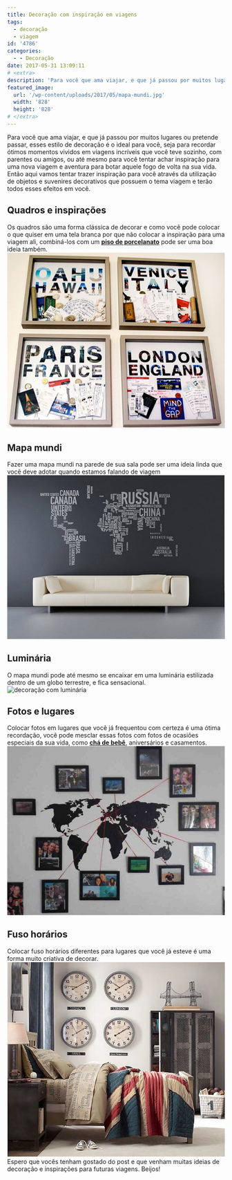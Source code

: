 ```yaml
---
title: Decoração com inspiração em viagens
tags:
  - decoração
  - viagem
id: '4786'
categories:
  - - Decoração
date: 2017-05-31 13:09:11
# <extra>
description: 'Para você que ama viajar, e que já passou por muitos lugares ou pretende passar, esses estilo de decoração é o ideal para você, seja para recordar ótimos momentos vividos em viagens incríveis que você teve sozinho, com parentes ou amigos, ou até mesmo para você tentar achar inspiração para uma nova viagem e aventura para botar aquele fogo de volta na sua vida. Então aqui vamos tentar trazer inspiração para você através da utilização de objetos e suvenires decorativos que possuem o tema viagem e terão todos esses efeitos em você. Quadros e inspirações Os quadros são uma forma clássica de decorar e como você pode colocar o que quiser em uma tela branca por que não colocar a inspiração para uma viagem ali, combiná-los com um piso de porcelanato pode ser uma boa ideia também. Mapa mundi Fazer &hellip;'
featured_image: 
  url: '/wp-content/uploads/2017/05/mapa-mundi.jpg'
  width: '828'
  height: '828'
# </extra>
---
```


Para você que ama viajar, e que já passou por muitos lugares ou pretende passar, esses estilo de decoração é o ideal para você, seja para recordar ótimos momentos vividos em viagens incríveis que você teve sozinho, com parentes ou amigos, ou até mesmo para você tentar achar inspiração para uma nova viagem e aventura para botar aquele fogo de volta na sua vida. Então aqui vamos tentar trazer inspiração para você através da utilização de objetos e suvenires decorativos que possuem o tema viagem e terão todos esses efeitos em você.

## Quadros e inspirações

Os quadros são uma forma clássica de decorar e como você pode colocar o que quiser em uma tela branca por que não colocar a inspiração para uma viagem ali, combiná-los com um [**piso de porcelanato**](http://www.dcorevoce.com.br/porcelanato-liquido/) pode ser uma boa ideia também. ![como decorar com quadros de viagem](/wp-content/uploads/2017/05/quadro-com-tema-de-viagem.jpg)

## Mapa mundi

Fazer uma mapa mundi na parede de sua sala pode ser uma ideia linda que você deve adotar quando estamos falando de viagem ![decoração com mapa mundi](/wp-content/uploads/2017/05/mapa-mundi.jpg)

## Luminária

O mapa mundi pode até mesmo se encaixar em uma luminária estilizada dentro de um globo terrestre, e fica sensacional. ![decoração com luminária ](/wp-content/uploads/2017/05/luminária-de-globo-terrestre.jpg)

## Fotos e lugares

Colocar fotos em lugares que você já frequentou com certeza é uma ótima recordação, você pode mesclar essas fotos com fotos de ocasiões especiais da sua vida, como [**chá de bebê**](http://www.dcorevoce.com.br/cha-de-bebe/), aniversários e casamentos. ![como decorar com porta retratos](/wp-content/uploads/2017/05/fotos-e-lugares.jpg)

## Fuso horários

Colocar fuso horários diferentes para lugares que você já esteve é uma forma muito criativa de decorar. ![decoração com tema de viagem](/wp-content/uploads/2017/05/fuso-horarios-decor.jpg) Espero que vocês tenham gostado do post e que venham muitas ideias de decoração e inspirações para futuras viagens. Beijos!
